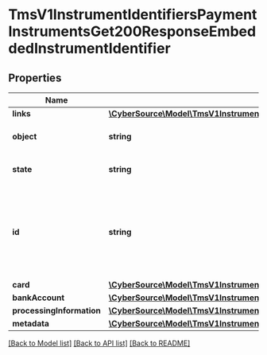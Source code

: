 # TmsV1InstrumentIdentifiersPaymentInstrumentsGet200ResponseEmbeddedInstrumentIdentifier

## Properties
Name | Type | Description | Notes
------------ | ------------- | ------------- | -------------
**links** | [**\CyberSource\Model\TmsV1InstrumentIdentifiersPost200ResponseLinks**](TmsV1InstrumentIdentifiersPost200ResponseLinks.md) |  | [optional] 
**object** | **string** | Describes type of token. | [optional] 
**state** | **string** | Current state of the token. | [optional] 
**id** | **string** | The ID of the existing instrument identifier to be linked to the newly created payment instrument. | [optional] 
**card** | [**\CyberSource\Model\TmsV1InstrumentIdentifiersPost200ResponseCard**](TmsV1InstrumentIdentifiersPost200ResponseCard.md) |  | [optional] 
**bankAccount** | [**\CyberSource\Model\TmsV1InstrumentIdentifiersPost200ResponseBankAccount**](TmsV1InstrumentIdentifiersPost200ResponseBankAccount.md) |  | [optional] 
**processingInformation** | [**\CyberSource\Model\TmsV1InstrumentIdentifiersPost200ResponseProcessingInformation**](TmsV1InstrumentIdentifiersPost200ResponseProcessingInformation.md) |  | [optional] 
**metadata** | [**\CyberSource\Model\TmsV1InstrumentIdentifiersPost200ResponseMetadata**](TmsV1InstrumentIdentifiersPost200ResponseMetadata.md) |  | [optional] 

[[Back to Model list]](../README.md#documentation-for-models) [[Back to API list]](../README.md#documentation-for-api-endpoints) [[Back to README]](../README.md)


